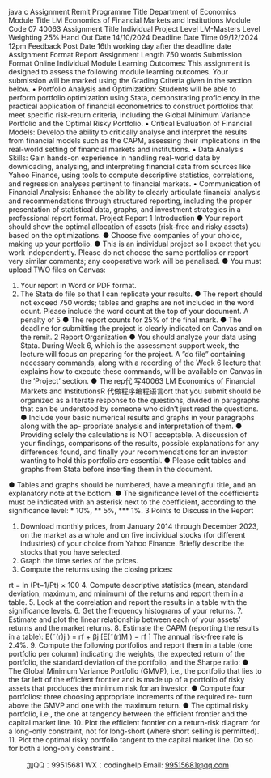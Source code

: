 java c
Assignment   Remit
Programme Title
Department of   Economics
Module Title
LM   Economics of   Financial   Markets and   Institutions
Module Code
07 40063
Assignment Title
Individual   Project
Level
LM-Masters   Level
Weighting
25%
Hand Out   Date
14/10/2024
Deadline   Date  Time
09/12/2024
12pm
Feedback   Post   Date
16th   working day after the   deadline   date
Assignment   Format
Report
Assignment   Length
750 words
Submission   Format
Online
Individual
Module   Learning Outcomes:
This assignment   is designed to assess the following   module   learning   outcomes.   Your   submission will   be   marked   using the Grading Criteria given   in the   section   below.
•             Portfolio Analysis and Optimization: Students will   be able to   perform   portfolio   optimization      using Stata, demonstrating   proficiency   in the   practical application of financial econometrics to   construct portfolios that meet specific   risk-return criteria,   including the   Global   Minimum Variance   Portfolio and the Optimal   Risky   Portfolio.
•             Critical   Evaluation of Financial   Models:   Develop the ability to critically   analyse   and
interpret the results from financial models such as   the   CAPM,   assessing   their   implications   in   the real-world setting of financial markets   and   institutions.
•             Data Analysis Skills: Gain   hands-on experience in   handling   real-world   data   by   downloading,   analysing, and   interpreting financial data from sources   like Yahoo   Finance, using tools to   compute descriptive statistics, correlations, and regression analyses   pertinent   to financial   markets.
•             Communication of Financial Analysis:   Enhance the ability to clearly   articulate financial   analysis and recommendations through structured reporting,   including the   proper   presentation of statistical data, graphs, and   investment strategies   in a   professional   report   format.
Project   Report
1          Introduction
●   Your report should show the optimal   allocation of   assets   (risk-free   and   risky   assets)   based   on   the   optimizations.
●   Choose   five   companies   of your   choice,   making   up   your   portfolio.
●   This   is   an   individual   project   so   I   expect   that   you   work   independently.      Please   do   not   choose the same portfolios or   report   very   similar   comments;   any   cooperative   work   will   be penalised.
●   You   must   upload   TWO   files   on   Canvas:
1.   Your   report   in   Word   or   PDF   format.
2.   The   Stata   do   file   so   that   I   can   replicate   your   results.
●   The report should not exceed   750   words; tables   and   graphs   are   not   included   in   the   word   count.   Please   include   the   word   count   at   the   top   of your   document.   A   penalty   of 5
●   The   report   counts   for   25%   of the   final   mark.
●   The   deadline   for   submitting   the   project   is   clearly   indicated   on   Canvas   and   on   the   remit.
2          Report   Organization
●   You   should   analyze   your   data   using    Stata.       During    Week    6,    which    is    the    assessment   support   week,   the   lecture   will   focus   on   preparing   for   the   project.   A   ”do   file”   containing necessary   commands,   along   with   a   recording   of the   Week   6   lecture   that   explains   how   to execute   these   commands,   will   be   available   on   Canvas   in   the   ’Project’   section.
●   The   rep代 写40063 LM Economics of Financial Markets and InstitutionsR
代做程序编程语言ort   that   you   submit   should   be   organized   as   a   literate   response   to   the   questions,   divided   in   paragraphs   that   can   be   understood   by   someone   who   didn’t   just   read   the   questions.
●   Include   your   basic   numerical   results   and   graphs   in   your   paragraphs   along   with   the   ap-   propriate   analysis   and   interpretation   of   them.
●   Providing   solely   the   calculations   is    NOT    acceptable.       A    discussion    of    your    findings,   comparisons   of   the   results,   possible   explanations   for   any   differences   found,   and   finally   your   recommendations   for   an   investor   wanting   to   hold   this   portfolio   are   essential.
●   Please   edit   tables   and   graphs   from   Stata   before   inserting   them   in   the   document.


●   Tables   and graphs should be numbered,   have   a   meaningful   title,   and   an   explanatory   note   at   the   bottom.
●   The   significance   level   of   the   coefficients   must   be   indicated   with   an   asterisk   next   to   the   coefficient,   according   to   the   significance   level:   *   10%,   **   5%,   ***   1%.
3          Points   to   Discuss   in   the   Report
1.    Download   monthly   prices,   from   January   2014   through   December   2023,   on   the   market   as   a   whole   and   on   five   individual   stocks   (for   different   industries)   of your   choice   from Yahoo   Finance.   Briefly   describe   the   stocks   that   you   have   selected.
2.    Graph   the   time   series   of the   prices.
3.    Compute   the   returns   using   the   closing   prices:


rt = ln (Pt−1/Pt)   × 100
4.    Compute   descriptive   statistics   (mean,   standard   deviation,   maximum,   and   minimum)   of   the   returns   and   report   them   in   a   table.
5.    Look   at   the   correlation   and   report   the   results   in   a   table   with   the   significance   levels.
6.    Get   the   frequency   histograms   of your   returns.
7.    Estimate   and   plot   the   linear   relationship   between   each   of   your   assets’   returns   and   the   market   returns.
8.   Estimate   the   CAPM   (reporting   the   results   in   a   table):
E(˜(r)j   ) = rf    +   βj      [E(˜(r)M   ) −   rf   ]
The   annual   risk-free   rate   is   2.4%.
9.    Compute   the   following   portfolios   and   report   them   in   a   table   (one   portfolio   per   column) indicating   the   weights, the   expected   return   of   the   portfolio, the   standard   deviation   of   the portfolio,   and   the   Sharpe   ratio:
●   The   Global   Minimum   Variance   Portfolio   (GMVP), i.e., the   portfolio   that   lies   to   the far   left   of   the   efficient   frontier   and   is   made   up   of   a   portfolio   of   risky   assets   that   produces   the   minimum   risk   for   an   investor.
●   Compute   four   portfolios:   three   choosing   appropriate   increments   of the   required   re-   turn   above   the   GMVP   and   one   with   the   maximum   return.
●   The   optimal   risky   portfolio,   i.e.,   the   one   at   tangency   between   the   efficient   frontier   and   the   capital   market   line.
10.   Plot   the   efficient   frontier   on   a   return-risk   diagram   for   a   long-only   constraint,   not   for long-short   (where   short   selling   is   permitted).
11.   Plot   the   optimal   risky   portfolio   tangent   to   the   capital   market   line.      Do   so   for   both   a long-only   constraint   .

         
加QQ：99515681  WX：codinghelp  Email: 99515681@qq.com
